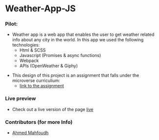 # Weather-App-JS

### Pilot:
- Weather app is a web app that enables the user to get weather related info about any city in the world. In this app we used the following technologies:
  - Html & SCSS
  - Javascript (Promises & async functions)
  - Webpack
  - APIs (OpenWeather & Giphy)

* This design of this project is an assignment that falls under the microverse curriculium:
  - [link to the assignment](https://www.theodinproject.com/courses/javascript/lessons/weather-app)

### Live preview
- Check out a live version of the page [live](https://raw.githack.com/stratospherique/Weather-App-JS/gh-pages/index.html)

### Contributors (for more Info)

- [Ahmed Mahfoudh](https://github.com/stratospherique/)
